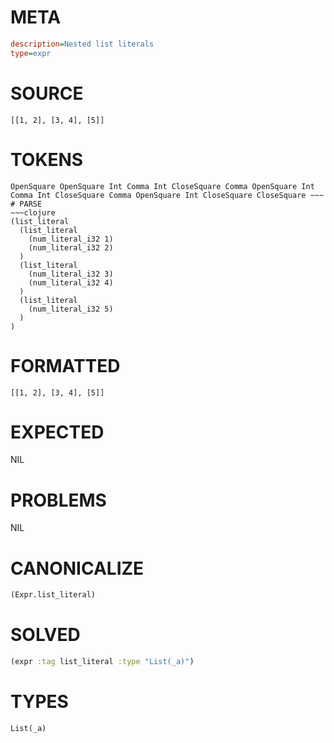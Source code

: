 # META
~~~ini
description=Nested list literals
type=expr
~~~
# SOURCE
~~~roc
[[1, 2], [3, 4], [5]]
~~~
# TOKENS
~~~text
OpenSquare OpenSquare Int Comma Int CloseSquare Comma OpenSquare Int Comma Int CloseSquare Comma OpenSquare Int CloseSquare CloseSquare ~~~
# PARSE
~~~clojure
(list_literal
  (list_literal
    (num_literal_i32 1)
    (num_literal_i32 2)
  )
  (list_literal
    (num_literal_i32 3)
    (num_literal_i32 4)
  )
  (list_literal
    (num_literal_i32 5)
  )
)
~~~
# FORMATTED
~~~roc
[[1, 2], [3, 4], [5]]
~~~
# EXPECTED
NIL
# PROBLEMS
NIL
# CANONICALIZE
~~~clojure
(Expr.list_literal)
~~~
# SOLVED
~~~clojure
(expr :tag list_literal :type "List(_a)")
~~~
# TYPES
~~~roc
List(_a)
~~~
